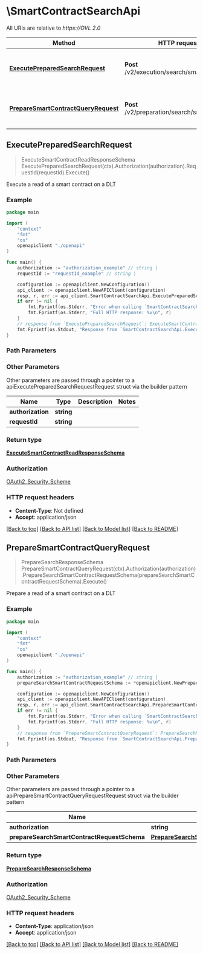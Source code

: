 # \SmartContractSearchApi

All URIs are relative to *https://OVL 2.0*

Method | HTTP request | Description
------------- | ------------- | -------------
[**ExecutePreparedSearchRequest**](SmartContractSearchApi.md#ExecutePreparedSearchRequest) | **Post** /v2/execution/search/smartcontract | Execute a read of a smart contract on a DLT
[**PrepareSmartContractQueryRequest**](SmartContractSearchApi.md#PrepareSmartContractQueryRequest) | **Post** /v2/preparation/search/smartcontract | Prepare a read of a smart contract on a DLT



## ExecutePreparedSearchRequest

> ExecuteSmartContractReadResponseSchema ExecutePreparedSearchRequest(ctx).Authorization(authorization).RequestId(requestId).Execute()

Execute a read of a smart contract on a DLT



### Example

```go
package main

import (
    "context"
    "fmt"
    "os"
    openapiclient "./openapi"
)

func main() {
    authorization := "authorization_example" // string | 
    requestId := "requestId_example" // string | 

    configuration := openapiclient.NewConfiguration()
    api_client := openapiclient.NewAPIClient(configuration)
    resp, r, err := api_client.SmartContractSearchApi.ExecutePreparedSearchRequest(context.Background()).Authorization(authorization).RequestId(requestId).Execute()
    if err != nil {
        fmt.Fprintf(os.Stderr, "Error when calling `SmartContractSearchApi.ExecutePreparedSearchRequest``: %v\n", err)
        fmt.Fprintf(os.Stderr, "Full HTTP response: %v\n", r)
    }
    // response from `ExecutePreparedSearchRequest`: ExecuteSmartContractReadResponseSchema
    fmt.Fprintf(os.Stdout, "Response from `SmartContractSearchApi.ExecutePreparedSearchRequest`: %v\n", resp)
}
```

### Path Parameters



### Other Parameters

Other parameters are passed through a pointer to a apiExecutePreparedSearchRequestRequest struct via the builder pattern


Name | Type | Description  | Notes
------------- | ------------- | ------------- | -------------
 **authorization** | **string** |  | 
 **requestId** | **string** |  | 

### Return type

[**ExecuteSmartContractReadResponseSchema**](ExecuteSmartContractReadResponseSchema.md)

### Authorization

[OAuth2_Security_Scheme](../README.md#OAuth2_Security_Scheme)

### HTTP request headers

- **Content-Type**: Not defined
- **Accept**: application/json

[[Back to top]](#) [[Back to API list]](../README.md#documentation-for-api-endpoints)
[[Back to Model list]](../README.md#documentation-for-models)
[[Back to README]](../README.md)


## PrepareSmartContractQueryRequest

> PrepareSearchResponseSchema PrepareSmartContractQueryRequest(ctx).Authorization(authorization).PrepareSearchSmartContractRequestSchema(prepareSearchSmartContractRequestSchema).Execute()

Prepare a read of a smart contract on a DLT



### Example

```go
package main

import (
    "context"
    "fmt"
    "os"
    openapiclient "./openapi"
)

func main() {
    authorization := "authorization_example" // string | 
    prepareSearchSmartContractRequestSchema := *openapiclient.NewPrepareSearchSmartContractRequestSchema() // PrepareSearchSmartContractRequestSchema | 

    configuration := openapiclient.NewConfiguration()
    api_client := openapiclient.NewAPIClient(configuration)
    resp, r, err := api_client.SmartContractSearchApi.PrepareSmartContractQueryRequest(context.Background()).Authorization(authorization).PrepareSearchSmartContractRequestSchema(prepareSearchSmartContractRequestSchema).Execute()
    if err != nil {
        fmt.Fprintf(os.Stderr, "Error when calling `SmartContractSearchApi.PrepareSmartContractQueryRequest``: %v\n", err)
        fmt.Fprintf(os.Stderr, "Full HTTP response: %v\n", r)
    }
    // response from `PrepareSmartContractQueryRequest`: PrepareSearchResponseSchema
    fmt.Fprintf(os.Stdout, "Response from `SmartContractSearchApi.PrepareSmartContractQueryRequest`: %v\n", resp)
}
```

### Path Parameters



### Other Parameters

Other parameters are passed through a pointer to a apiPrepareSmartContractQueryRequestRequest struct via the builder pattern


Name | Type | Description  | Notes
------------- | ------------- | ------------- | -------------
 **authorization** | **string** |  | 
 **prepareSearchSmartContractRequestSchema** | [**PrepareSearchSmartContractRequestSchema**](PrepareSearchSmartContractRequestSchema.md) |  | 

### Return type

[**PrepareSearchResponseSchema**](PrepareSearchResponseSchema.md)

### Authorization

[OAuth2_Security_Scheme](../README.md#OAuth2_Security_Scheme)

### HTTP request headers

- **Content-Type**: application/json
- **Accept**: application/json

[[Back to top]](#) [[Back to API list]](../README.md#documentation-for-api-endpoints)
[[Back to Model list]](../README.md#documentation-for-models)
[[Back to README]](../README.md)

